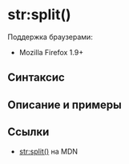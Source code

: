 # str​:split()

Поддержка браузерами:

- Mozilla Firefox 1.9+

## Синтаксис

## Описание и примеры

## Ссылки

- [str​:split()](https://developer.mozilla.org/en-US/docs/Web/EXSLT/str/split) на MDN

